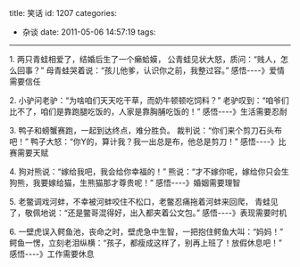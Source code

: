 title: 笑话
id: 1207
categories:
  - 杂谈
date: 2011-05-06 14:57:19
tags:
---

1\. 两只青蛙相爱了，结婚后生了一个癞蛤嫫，
公青蛙见状大怒，质问：“贱人，怎么回事？”
母青蛙哭着说：“孩儿他爹，认识你之前，我整过容。”
感悟----》爱情需要信任

2\. 小驴问老驴：“为啥咱们天天吃干草，而奶牛顿顿吃饲料？”
老驴叹到：“咱爷们比不了，咱们是靠跑腿吃饭的，人家是靠胸脯吃饭的！”
感悟----》生活需要忍耐

3\. 鸭子和螃蟹赛跑，一起到达终点，难分胜负。
裁判说：“你们来个剪刀石头布吧！”
鸭子大怒：“你Y的，算计我？我一出总是布，他总是剪刀！”
感悟----》比赛需要天赋

4\. 狗对熊说：“嫁给我吧，我会给你幸福的！”
熊说：“才不嫁你呢，嫁给你只会生狗熊，我要嫁给猫，生熊猫那才尊贵呢！”
感悟----》婚姻需要理智

5\. 老鳖调戏河蚌，不幸被河蚌咬住不松口，老鳖忍痛拖着河蚌来回爬，
青蛙见了，敬佩地说：“还是鳖哥混得好，出入都夹着公文包。”
感悟----》表现需要时机

6\. 一壁虎误入鳄鱼池，丧命之时，壁虎急中生智，一把抱住鳄鱼大叫：“妈妈！”
鳄鱼一愣，立刻老泪纵横：“孩子，都瘦成这样了，别再上班了！放假休息吧！”
感悟----》工作需要休息